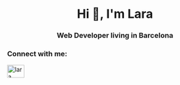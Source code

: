<h1 align="center">Hi 👋, I'm Lara</h1>
<h3 align="center">Web Developer living in Barcelona</h3>

<h3 align="left">Connect with me:</h3>
<p align="left">
<a href="https://linkedin.com/in/larakeen" target="blank"><img align="center" src="https://raw.githubusercontent.com/rahuldkjain/github-profile-readme-generator/master/src/images/icons/Social/linked-in-alt.svg" alt="lara keen" height="30" width="40" /></a>
</p>

